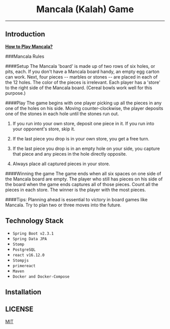 <div align="center">
<h1>Mancala (Kalah) Game</h1>

</div>

<hr />

## Introduction
[**How to Play Mancala?**](https://www.youtube.com/watch?v=OX7rj93m6o8)

###Mancala Rules

####Setup
The Mancala 'board' is made up of two rows of six holes, or pits, each. If you don't have a Mancala board handy, an empty egg carton can work. Next, four pieces -- marbles or stones -- are placed in each of the 12 holes. The color of the pieces is irrelevant.
Each player has a 'store' to the right side of the Mancala board. (Cereal bowls work well for this purpose.)

####Play
The game begins with one player picking up all the pieces in any one of the holes on his side.
Moving counter-clockwise, the player deposits one of the stones in each hole until the stones run out.

1. If you run into your own store, deposit one piece in it. If you run into your opponent's store, skip it.

2. If the last piece you drop is in your own store, you get a free turn.

3. If the last piece you drop is in an empty hole on your side, you capture that piece and any pieces in the hole directly opposite.

4. Always place all captured pieces in your store.

####Winning the game
The game ends when all six spaces on one side of the Mancala board are empty. The player who still has pieces on his side of the board when the game ends captures all of those pieces.
Count all the pieces in each store. The winner is the player with the most pieces.

####Tips:
Planning ahead is essential to victory in board games like Mancala. Try to plan two or three moves into the future.

## Technology Stack
* `Spring Boot v2.3.1`
* `Spring Data JPA`
* `Stomp`
* `PostgreSQL`
* `react v16.12.0`
* `Stompjs`
* `primereact`
* `Maven`
* `Docker and Docker-Compose`


## Installation


## LICENSE

[MIT](LICENSE)
